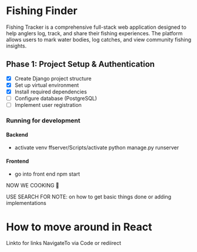 # Fishing Finder

Fishing Tracker is a comprehensive full-stack web application designed to help anglers log, track, and share their fishing experiences. The platform allows users to mark water bodies, log catches, and view community fishing insights.

## Phase 1: Project Setup & Authentication

- [x] Create Django project structure
- [x] Set up virtual environment
- [x] Install required dependencies
- [ ] Configure database (PostgreSQL)
- [ ] Implement user registration

### Running for development

#### Backend
- activate venv ffserver/Scripts/activate
python manage.py runserver 

#### Frontend
- go into front end npm start 

NOW WE COOKING 🍳

USE SEARCH FOR NOTE: on how to get basic things done or adding implementations

# How to move around in React

Linkto for links
NavigateTo via Code or rediirect